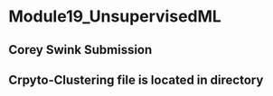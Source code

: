 # Module19_UnsupervisedML

## Corey Swink Submission
## Crpyto-Clustering file is located in directory